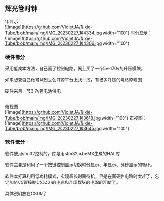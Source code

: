 ## 辉光管时钟
年显示：<br>
![image](https://github.com/VioletJA/Nixie-Tube/blob/main/img/IMG_20230227_104334.jpg width="100")
时分显示：<br>
![image](https://github.com/VioletJA/Nixie-Tube/blob/main/img/IMG_20230227_104306.jpg width="100")

### 硬件部分
采用低成本方法，自己画了控制电路，网上买了一个5v-170v的升压模块。<br><br>
如果想要自己做可以到立创开源平台上找一找，有很多升压的电路原理图<br><br>
硬件采用一节3.7v锂电池供电<br><br>

俯视图：<br>
![image](https://github.com/VioletJA/Nixie-Tube/blob/main/img/IMG_20230227_103618.jpg width="100")
正视图：<br>
![image](https://github.com/VioletJA/Nixie-Tube/blob/main/img/IMG_20230227_103645.jpg width="100")

### 软件部分
软件使用stm32控制的，库是用stm32cubeMX生成的HAL库<br><br>
软件主要是利用了一个按键控制显示切换时分显示、年显示、分秒显示的循环。<br><br>
软件本打算利用低功耗模式，实现超长时间待机，但是在画硬件电路时太赶了，忘记加MOS管控制DS3231的电源和升压模块的电源的开断了。<br><br>
具体说明放在CSDN了
